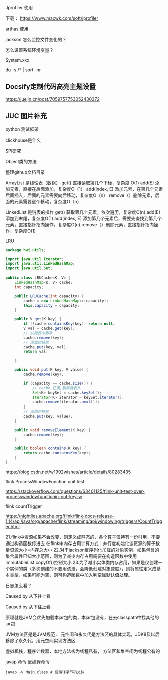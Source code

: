 Jprofiler 使用

下载： https://www.macwk.com/soft/jprofiler

arthas 使用

jackson 怎么监控文件变化的？

怎么设置系统环境变量？

System.xxx

du -s /* | sort -nr



## Docsify定制代码高亮主题设置

https://juejin.cn/post/7059757753052430372



## JUC 图片补充



python 测试框架 

clickhouse是什么

SPI研究

Object类的方法

整理github文档目录





ArrayList 是线性表（数组）
get() 直接读取第几个下标，复杂度 O(1)
add(E) 添加元素，直接在后面添加，复杂度O（1）
add(index, E) 添加元素，在第几个元素后面插入，后面的元素需要向后移动，复杂度O（n）
remove（）删除元素，后面的元素需要逐个移动，复杂度O（n）

LinkedList 是链表的操作
get() 获取第几个元素，依次遍历，复杂度O(n)
add(E) 添加到末尾，复杂度O(1)
add(index, E) 添加第几个元素后，需要先查找到第几个元素，直接指针指向操作，复杂度O(n)
remove（）删除元素，直接指针指向操作，复杂度O(1)





LRU

```java
package hwj.utils;

import java.util.Iterator;
import java.util.LinkedHashMap;
import java.util.Set;

public class LRUCache<K, V> {
    LinkedHashMap<K, V> cache;
    int capacity;

    public LRUCache(int capacity) {
        cache = new LinkedHashMap<>(capacity);
        this.capacity = capacity;
    }

    public V get(K key) {
        if (!cache.containsKey(key)) return null;
        V val = cache.get(key);
        // 从链表中删除
        cache.remove(key);
        // 添加到链尾
        cache.put(key, val);
        return val;

    }

    public void put(K key, V value) {
        cache.remove(key);

        if (capacity == cache.size()) {
            // cache 已满,删除链表头
            Set<K> keySet = cache.keySet();
            Iterator<K> iterator = keySet.iterator();
            cache.remove(iterator.next());
        }
        // 添加到链尾
        cache.put(key, value);
    }

    public void removeElement(K key) {
        cache.remove(key);
    }

    public boolean contains(K key) {
        return cache.containsKey(key);
    }
}


```













https://blog.csdn.net/w1992wishes/article/details/80283435







flink ProcessWindowFunction unit test

https://stackoverflow.com/questions/63401125/flink-unit-test-over-processwindowfunctionin-out-key-w



flink countTrigger  

https://nightlies.apache.org/flink/flink-docs-release-1.14/api/java/org/apache/flink/streaming/api/windowing/triggers/CountTrigger.html







21.flink中资源如果不会改变，则定义成静态的，各个算子仅持有一份引用，不要通过构造函数传进去
在flink中内存占用计算方式：并行度初始化该资源的算子数量资源大小=内存总大小
22.对于jackson反序列化加载的对象实例，如果包含的集合属性已知大小范围，则为了减少内存占用需要在构造函数中使用ImmutableList.copyOf()控制大小
23.为了减小实体类内存占用，如果是仅创建一个实例的类（多次创建的不要用该法，会降低创建对象速度），则将属性定义成基本类型，如果可能为空，则可构造函数中加入判空赋默认值处理。













日志怎么看？

Caused by 从下往上看

Caused by 从下往上看





原理就是JVM会优先加载本jar包的类，本jar包没有，在去classpath中找其他的jar包



JVM方法区是是JVM规范， 元空间和永久代是方法区的具体实现，JDK8及以后移除了永久代，用元空间实现方法区

虚拟机栈，程序计数器，本地方法栈为线程私有， 方法区和堆空间为线程公有的



javap 命令 反编译命令

```shell
javap -v Main.class # 反编译字节码文件
```

















































